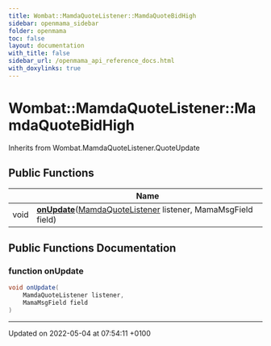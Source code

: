 ```yaml
---
title: Wombat::MamdaQuoteListener::MamdaQuoteBidHigh
sidebar: openmama_sidebar
folder: openmama
toc: false
layout: documentation
with_title: false
sidebar_url: /openmama_api_reference_docs.html
with_doxylinks: true
---
```


# Wombat::MamdaQuoteListener::MamdaQuoteBidHigh





Inherits from Wombat.MamdaQuoteListener.QuoteUpdate

## Public Functions

|                | Name           |
| -------------- | -------------- |
| void | **[onUpdate](classWombat_1_1MamdaQuoteListener_1_1MamdaQuoteBidHigh.html#function-onupdate)**([MamdaQuoteListener](classWombat_1_1MamdaQuoteListener.html) listener, MamaMsgField field) |

## Public Functions Documentation

### function onUpdate

```csharp
void onUpdate(
    MamdaQuoteListener listener,
    MamaMsgField field
)
```


-------------------------------

Updated on 2022-05-04 at 07:54:11 +0100